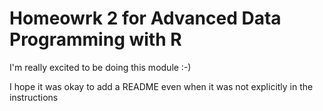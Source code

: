 # Homeowrk 2 for Advanced Data Programming with R
I'm really excited to be doing this module :-)

I hope it was okay to add a README even when it was not explicitly in the instructions
